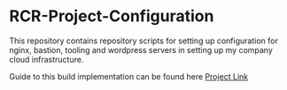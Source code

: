 # RCR-Project-Configuration
This repository contains repository scripts for setting up configuration for nginx, bastion, tooling and wordpress servers in setting up my company cloud infrastructure.

Guide to this build implementation can be found here [Project Link](https://github.com/Micah-Shallom/DevOps_Projects/tree/main/15.AWS_CLOUD_SOLUTION_FOR_2_COMPANY_WEBSITES_USING_A_REVERSE_PROXY_TECHNOLOGY)
